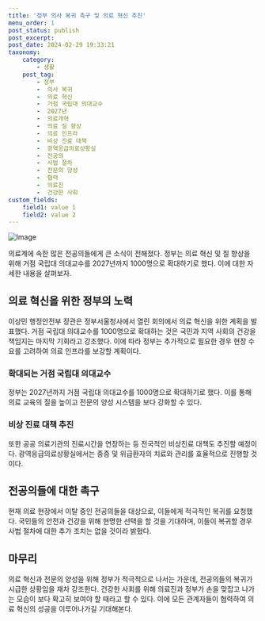 ```yaml
---
title: '정부 의사 복귀 촉구 및 의료 혁신 추진'
menu_order: 1
post_status: publish
post_excerpt: 
post_date: 2024-02-29 19:33:21
taxonomy:
    category:
        - 생활
    post_tag:
        - 정부
        -  의사 복귀
        -  의료 혁신
        -  거점 국립대 의대교수
        -  2027년
        -  의료개혁
        -  의료 질 향상
        -  의료 인프라
        -  비상 진료 대책
        -  광역응급의료상황실
        -  전공의
        -  사법 절차
        -  전문의 양성
        -  협력
        -  의료진
        -  건강한 사회
custom_fields:
    field1: value 1
    field2: value 2
---
```


![Image](https://imgnews.pstatic.net/image/025/2024/02/29/0003344425_001_20240229102301046.jpg?type=w647)

의료계에 속한 많은 전공의들에게 큰 소식이 전해졌다. 정부는 의료 혁신 및 질 향상을 위해 거점 국립대 의대교수를 2027년까지 1000명으로 확대하기로 했다. 이에 대한 자세한 내용을 살펴보자.
## 의료 혁신을 위한 정부의 노력
이상민 행정안전부 장관은 정부서울청사에서 열린 회의에서 의료 혁신을 위한 계획을 발표했다. 거점 국립대 의대교수를 1000명으로 확대하는 것은 국민과 지역 사회의 건강을 책임지는 마지막 기회라고 강조했다. 이에 따라 정부는 추가적으로 필요한 경우 현장 수요를 고려하여 의료 인프라를 보강할 계획이다.
### 확대되는 거점 국립대 의대교수
정부는 2027년까지 거점 국립대 의대교수를 1000명으로 확대하기로 했다. 이를 통해 의료 교육의 질을 높이고 전문의 양성 시스템을 보다 강화할 수 있다.
### 비상 진료 대책 추진
또한 공공 의료기관의 진료시간을 연장하는 등 전국적인 비상진료 대책도 추진할 예정이다. 광역응급의료상황실에서는 중증 및 위급환자의 치료와 관리를 효율적으로 진행할 것이다.
## 전공의들에 대한 촉구
현재 의료 현장에서 이탈 중인 전공의들을 대상으로, 이들에게 적극적인 복귀를 요청했다. 국민들의 안전과 건강을 위해 현명한 선택을 할 것을 기대하며, 이들이 복귀할 경우 사법 절차에 대한 추가 조치는 없을 것이라 밝혔다.
## 마무리
의료 혁신과 전문의 양성을 위해 정부가 적극적으로 나서는 가운데, 전공의들의 복귀가 시급한 상황임을 재차 강조한다. 건강한 사회를 위해 의료진과 정부가 손을 맞잡고 나가는 모습이 보다 확고히 보여야 할 때라고 할 수 있다. 이에 모든 관계자들이 협력하여 의료 혁신의 성공을 이루어나가길 기대해본다.
